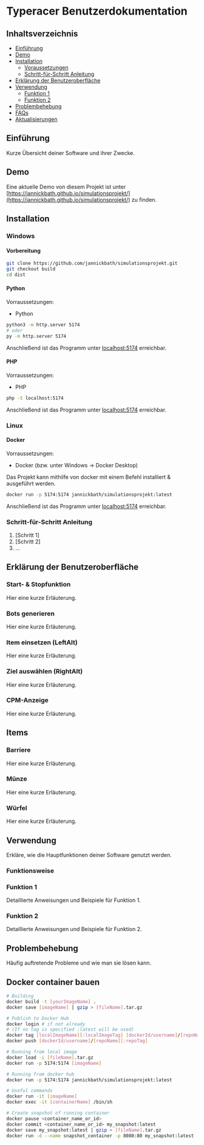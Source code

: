 # Typeracer Benutzerdokumentation

## Inhaltsverzeichnis
- [Einführung](#einführung)
- [Demo](#demo)
- [Installation](#installation)
  - [Voraussetzungen](#voraussetzungen)
  - [Schritt-für-Schritt Anleitung](#schritt-für-schritt-anleitung)
- [Erklärung der Benutzeroberfläche](#erklärung-der-benutzeroberfläche)
- [Verwendung](#verwendung)
  - [Funktion 1](#funktion-1)
  - [Funktion 2](#funktion-2)
- [Problembehebung](#problembehebung)
- [FAQs](#faqs)
- [Aktualisierungen](#aktualisierungen)

## Einführung
Kurze Übersicht deiner Software und ihrer Zwecke.

## Demo

Eine aktuelle Demo von diesem Projekt ist unter [https://jannickbath.github.io/simulationsprojekt/](https://jannickbath.github.io/simulationsprojekt/) zu finden.

## Installation

### Windows

#### Vorbereitung

```bash
git clone https://github.com/jannickbath/simulationsprojekt.git
git checkout build
cd dist
```

#### Python

Vorraussetzungen:
- Python

```bash
python3 -m http.server 5174
# oder
py -m http.server 5174
```

Anschließend ist das Programm unter [localhost:5174](localhost:5174) erreichbar.

#### PHP

Vorraussetzungen:
- PHP

```bash
php -S localhost:5174
```

Anschließend ist das Programm unter [localhost:5174](localhost:5174) erreichbar.

### Linux

#### Docker

Vorraussetzungen:
- Docker (bzw. unter Windows -> Docker Desktop)

Das Projekt kann mithilfe von docker mit einem Befehl installiert & ausgeführt werden.

```bash
docker run -p 5174:5174 jannickbath/simulationsprojekt:latest
```

Anschließend ist das Programm unter [localhost:5174](localhost:5174) erreichbar.

### Schritt-für-Schritt Anleitung
1. [Schritt 1]
2. [Schritt 2]
3. ...

## Erklärung der Benutzeroberfläche

### Start- & Stopfunktion

Hier eine kurze Erläuterung.

### Bots generieren

Hier eine kurze Erläuterung.

### Item einsetzen (LeftAlt)

Hier eine kurze Erläuterung.

### Ziel auswählen (RightAlt)

Hier eine kurze Erläuterung.

### CPM-Anzeige

Hier eine kurze Erläuterung.

## Items

### Barriere

Hier eine kurze Erläuterung.

### Münze

Hier eine kurze Erläuterung.

### Würfel

Hier eine kurze Erläuterung.

## Verwendung
Erkläre, wie die Hauptfunktionen deiner Software genutzt werden.

### Funktionsweise

### Funktion 1
Detaillierte Anweisungen und Beispiele für Funktion 1.

### Funktion 2
Detaillierte Anweisungen und Beispiele für Funktion 2.

## Problembehebung
Häufig auftretende Probleme und wie man sie lösen kann.

## Docker container bauen

```bash
# Building
docker build -t [yourImageName] .
docker save [imageName] | gzip > [fileName].tar.gz

# Publish to Docker Hub
docker login # if not already
# (If no tag is specified :latest will be used)
docker tag [localImageName][:localImageTag] [dockerId/username]/[repoName][:repoTag]
docker push [dockerId/username]/[repoName][:repoTag]

# Running from local image
docker load -i [fileName].tar.gz
docker run -p 5174:5174 [imageName]

# Running from docker hub
docker run -p 5174:5174 jannickbath/simulationsprojekt:latest

# Useful commands
docker run -it [imageName]
docker exec -it [containerName] /bin/sh

# Create snapshot of running container
docker pause <container_name_or_id>
docker commit <container_name_or_id> my_snapshot:latest
docker save my_snapshot:latest | gzip > [fileName].tar.gz
docker run -d --name snapshot_container -p 8080:80 my_snapshot:latest
```